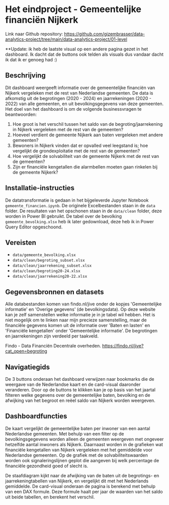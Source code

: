 # Het eindproject - Gemeentelijke financiën Nijkerk

Link naar Github repository: https://github.com/gizembrasser/data-analytics-project/tree/main/data-analytics-project/01-level

**Update: ik heb de laatste visual op een andere pagina gezet in het dashboard. Ik dacht dat de buttons ook telden als visuals dus vandaar dacht ik dat ik er genoeg had :)

## Beschrijving
Dit dashboard weergeeft informatie over de gemeentelijke financiën van Nijkerk vergeleken met de rest van Nederlandse gemeenten. De data is afkomstig uit de begrotingen (2020 - 2024) en jaarrekeningen (2020 - 2022) van alle gemeenten, en uit bevolkingsgegevens van deze gemeenten. Het doel van het dashboard is om de volgende businessvragen te beantwoorden: 

1. Hoe groot is het verschil tussen het saldo van de begroting/jaarrekening in Nijkerk vergeleken met de rest van de gemeenten?
2. Hoeveel verdient de gemeente Nijkerk aan baten vergeleken met andere gemeenten?
3. Bewoners in Nijkerk vinden dat er opvalled veel leegstand is; hoe vergelijkt de grondexploitatie met de rest van de gemeenten?
4. Hoe vergelijkt de solvabiliteit van de gemeente Nijkerk met de rest van de gemeenten?
5. Zijn er financiële kengetallen die alarmbellen moeten gaan rinkelen bij de gemeente Nijkerk?

## Installatie-instructies
De datatransformatie is gedaan in het bijgeleverde Jupyter Notebook `gemeente_financien.ipynb`. De originele Excelbestanden staan in de `data` folder. De resultaten van het opschonen staan in de `data/clean` folder, deze worden in Power BI gebruikt. De tabel over de bevolking `gemeente_bevolking.xlsx` heb ik later gedownload, deze heb ik in Power Query Editor opgeschoond. 

## Vereisten
- `data/gemeente_bevolking.xlsx` 
- `data/clean/begroting_subset.xlsx`
- `data/clean/jaarrekening_subset.xlsx`
- `data/clean/begroting20-24.xlsx`
- `data/clean/jaarrekening20-22.xlsx`

## Gegevensbronnen en datasets
Alle databestanden komen van findo.nl/jive onder de kopjes 'Gemeentelijke informatie' en 'Overige gegevens' (de bevolkingsdata). Op deze website kan je zelf samenstellen welke informatie je in je tabel wil hebben. Het is niet mogelijk om te linken naar mijn precieze samenstelling, maar de financiële gegevens komen uit de informatie over 'Baten en lasten' en 'Financiële kengetallen' onder 'Gemeentelijke informatie'. De begrotingen en jaarrekeningen zijn verdeeld per taakveld. 

Findo - Data Financiën Decentrale overheden. https://findo.nl/jive?cat_open=begroting

## Navigatiegids
De 3 buttons onderaan het dashboard verwijzen naar bookmarks die de weergave van de Nederlandse kaart en de card-visual daaronder veranderen. Door op de buttons te klikken kan je op basis van het jaartal filteren welke gegevens over de gemeentelijke baten, bevolking en de afwijking van het begroot en reëel saldo van Nijkerk worden weergeven. 

## Dashboardfuncties
De kaart vergelijkt de gemeentelijke baten per inwoner van een aantal Nederlandse gemeenten. Met behulp van een filter op de bevolkingsgegevens worden alleen de gemeenten weergeven met ongeveer hetzelfde aantal inwoners als Nijkerk. Daarnaast worden in de grafieken wat financiële kengetallen van Nijkerk vergeleken met het gemiddelde voor Nederlandse gemeenten. Op de grafiek met de solvabiliteitswaarden worden ook signaleringslijnen geplot die aangeven bij welk percentage de financiële gezondheid goed of slecht is. 

De staafdiagram kijkt naar de afwijking van de baten uit de begrotings- en jaarrekeningtabellen van Nijkerk, en vergelijkt dit met het Nederlands gemiddelde. De card-visual onderaan de pagina is berekend met behulp van een DAX formule. Deze formule haalt per jaar de waarden van het saldo uit beide tabellen, en berekent het verschil. 
